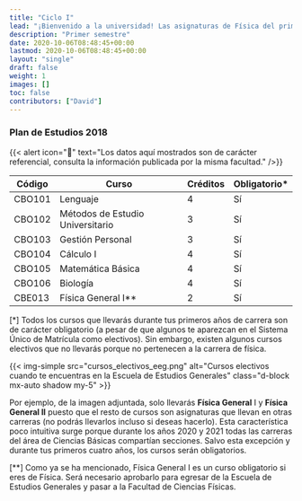 ```yaml
---
title: "Ciclo I"
lead: "¡Bienvenido a la universidad! Las asignaturas de Física del primer semestre te ofrecen la oportunidad de refrescar un poco la memoria, estudiarás estática y Dinámica en Física General I y cursos que a priori no parecen estar relacionados mucho con la carrera."
description: "Primer semestre"
date: 2020-10-06T08:48:45+00:00
lastmod: 2020-10-06T08:48:45+00:00
layout: "single"
draft: false
weight: 1
images: []
toc: false
contributors: ["David"]
---
```


### Plan de Estudios 2018

{{< alert icon="🚨" text="Los datos aquí mostrados son de carácter referencial, consulta la información publicada por la misma facultad." />}}

| Código | Curso                            | Créditos | Obligatorio\* |
| ------ | -------------------------------- | -------- | ------------- |
| CBO101 | Lenguaje                         | 4        | Sí            |
| CBO102 | Métodos de Estudio Universitario | 3        | Sí            |
| CBO103 | Gestión Personal                 | 3        | Sí            |
| CBO104 | Cálculo I                        | 4        | Sí            |
| CBO105 | Matemática Básica                | 4        | Sí            |
| CBO106 | Biología                         | 4        | Sí            |
| CBE013 | Física General I\*\*             | 2        | Sí            |

[*] Todos los cursos que llevarás durante tus primeros años de carrera son de carácter obligatorio (a pesar de que algunos te aparezcan en el Sistema Único de Matrícula como electivos). Sin embargo, existen algunos cursos electivos que no llevarás porque no pertenecen a la carrera de física.

{{< img-simple src="cursos_electivos_eeg.png" alt="Cursos electivos cuando te encuentras en la Escuela de Estudios Generales" class="d-block mx-auto shadow my-5" >}}

Por ejemplo, de la imagen adjuntada, solo llevarás **Física General** I y **Física General II** puesto que el resto de cursos son asignaturas que llevan en otras carreras (no podrás llevarlos incluso si deseas hacerlo). Esta característica poco intuitiva surge porque durante los años 2020 y 2021 todas las carreras del área de Ciencias Básicas compartían secciones. Salvo esta excepción y durante tus primeros cuatro años, los cursos serán obligatorios.

[**] Como ya se ha mencionado, Física General I es un curso obligatorio si eres de Física. Será necesario aprobarlo para egresar de la Escuela de Estudios Generales y pasar a la Facultad de Ciencias Físicas.
